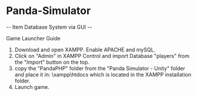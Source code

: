 # Panda-Simulator
-- Item Database System via GUI -- 

Game Launcher Guide
  1. Download and open XAMPP. Enable APACHE and mySQL.
  2. Click on "Admin" in XAMPP Control and import Database "players" from the "Import" button on the top.
  3. copy the "PandaPHP" folder from the "Panda Simulator - Unity" folder and place it in:
     \xampp\htdocs which is located in the XAMPP installation folder. 
  4. Launch game.


